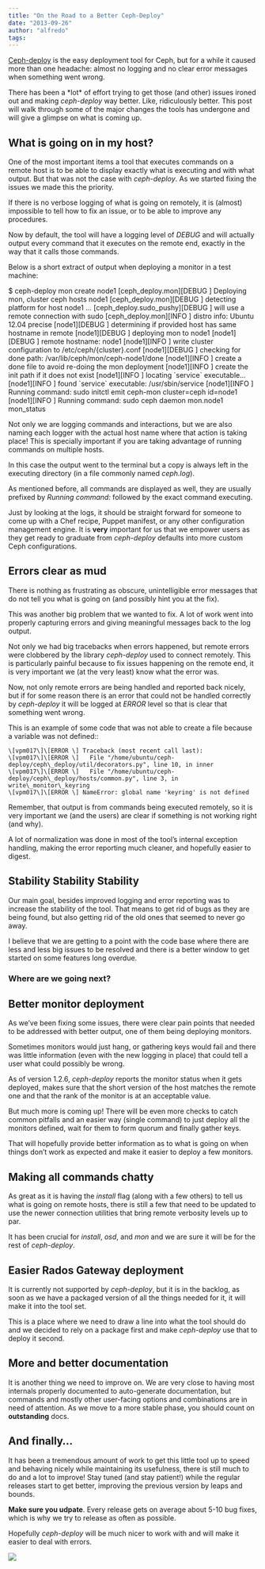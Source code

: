 ```yaml
---
title: "On the Road to a Better Ceph-Deploy"
date: "2013-09-26"
author: "alfredo"
tags: 
---
```


[Ceph-deploy](https://github.com/ceph/ceph-deploy) is the easy deployment tool for Ceph, but for a while it caused more than one headache: almost no logging and no clear error messages when something went wrong.

There has been a \*lot\* of effort trying to get those (and other) issues ironed out and making _ceph-deploy_ way better. Like, ridiculously better. This post will walk through some of the major changes the tools has undergone and will give a glimpse on what is coming up.

## What is going on in my host?

One of the most important items a tool that executes commands on a remote host is to be able to display exactly what is executing and with what output. But that was not the case with _ceph-deploy_. As we started fixing the issues we made this the priority.

If there is no verbose logging of what is going on remotely, it is (almost) impossible to tell how to fix an issue, or to be able to improve any procedures.

Now by default, the tool will have a logging level of _DEBUG_ and will actually output every command that it executes on the remote end, exactly in the way that it calls those commands.

Below is a short extract of output when deploying a monitor in a test machine:

  $ ceph-deploy mon create node1
  \[ceph\_deploy.mon\]\[DEBUG \] Deploying mon, cluster ceph hosts node1
  \[ceph\_deploy.mon\]\[DEBUG \] detecting platform for host node1 ...
  \[ceph\_deploy.sudo\_pushy\]\[DEBUG \] will use a remote connection with sudo
  \[ceph\_deploy.mon\]\[INFO  \] distro info: Ubuntu 12.04 precise
  \[node1\]\[DEBUG \] determining if provided host has same hostname in remote
  \[node1\]\[DEBUG \] deploying mon to node1
  \[node1\]\[DEBUG \] remote hostname: node1
  \[node1\]\[INFO  \] write cluster configuration to /etc/ceph/{cluster}.conf
  \[node1\]\[DEBUG \] checking for done path: /var/lib/ceph/mon/ceph-node1/done
  \[node1\]\[INFO  \] create a done file to avoid re-doing the mon deployment
  \[node1\]\[INFO  \] create the init path if it does not exist
  \[node1\]\[INFO  \] locating \`service\` executable...
  \[node1\]\[INFO  \] found \`service\` executable: /usr/sbin/service
  \[node1\]\[INFO  \] Running command: sudo initctl emit ceph-mon cluster=ceph id=node1
  \[node1\]\[INFO  \] Running command: sudo ceph daemon mon.node1 mon\_status

Not only we are logging commands and interactions, but we are also naming each logger with the actual host name where that action is taking place! This is specially important if you are taking advantage of running commands on multiple hosts.

In this case the output went to the terminal but a copy is always left in the executing directory (in a file commonly named _ceph.log_).

As mentioned before, all commands are displayed as well, they are usually prefixed by _Running command:_ followed by the exact command executing.

Just by looking at the logs, it should be straight forward for someone to come up with a Chef recipe, Puppet manifest, or any other configuration management engine. It is **very** important for us that we empower users as they get ready to graduate from _ceph-deploy_ defaults into more custom Ceph configurations.

## Errors clear as mud

There is nothing as frustrating as obscure, unintelligible error messages that do not tell you what is going on (and possibly hint you at the fix).

This was another big problem that we wanted to fix. A lot of work went into properly capturing errors and giving meaningful messages back to the log output.

Not only we had big tracebacks when errors happened, but remote errors were clobbered by the library _ceph-deploy_ used to connect remotely. This is particularly painful because to fix issues happening on the remote end, it is very important we (at the very least) know what the error was.

Now, not only remote errors are being handled and reported back nicely, but if for some reason there is an error that could not be handled correctly by _ceph-deploy_ it will be logged at _ERROR_ level so that is clear that something went wrong.

This is an example of some code that was not able to create a file because a variable was not defined::

    \[vpm017\]\[ERROR \] Traceback (most recent call last):
    \[vpm017\]\[ERROR \]   File "/home/ubuntu/ceph-deploy/ceph\_deploy/util/decorators.py", line 10, in inner
    \[vpm017\]\[ERROR \]   File "/home/ubuntu/ceph-deploy/ceph\_deploy/hosts/common.py", line 3, in write\_monitor\_keyring
    \[vpm017\]\[ERROR \] NameError: global name 'keyring' is not defined

Remember, that output is from commands being executed remotely, so it is very important we (and the users) are clear if something is not working right (and why).

A lot of normalization was done in most of the tool’s internal exception  
handling, making the error reporting much cleaner, and hopefully easier to digest.

## Stability Stability Stability

Our main goal, besides improved logging and error reporting was to increase the stability of the tool. That means to get rid of bugs as they are being found, but also getting rid of the old ones that seemed to never go away.

I believe that we are getting to a point with the code base where there are less and less big issues to be resolved and there is a better window to get started on some features long overdue.

### Where are we going next?

## Better monitor deployment

As we’ve been fixing some issues, there were clear pain points that needed to be addressed with better output, one of them being deploying monitors.

Sometimes monitors would just hang, or gathering keys would fail and there was little information (even with the new logging in place) that could tell a user what could possibly be wrong.

As of version 1.2.6, _ceph-deploy_ reports the monitor status when it gets deployed, makes sure that the short version of the host matches the remote one and that the rank of the monitor is at an acceptable value.

But much more is coming up! There will be even more checks to catch common pitfalls and an easier way (single command) to just deploy all the monitors defined, wait for them to form quorum and finally gather keys.

That will hopefully provide better information as to what is going on when things don’t work as expected and make it easier to deploy a few monitors.

## Making all commands chatty

As great as it is having the _install_ flag (along with a few others) to tell us what is going on remote hosts, there is still a few that need to be updated to use the newer connection utilities that bring remote verbosity levels up to par.

It has been crucial for _install_, _osd_, and _mon_ and we are sure it will be for the rest of _ceph-deploy_.

## Easier Rados Gateway deployment

It is currently not supported by _ceph-deploy_, but it is in the backlog, as soon as we have a packaged version of all the things needed for it, it will make it into the tool set.

This is a place where we need to draw a line into what the tool should do and we decided to rely on a package first and make _ceph-deploy_ use that to deploy it second.

## More and better documentation

It is another thing we need to improve on. We are very close to having most internals properly documented to auto-generate documentation, but commands and mostly other user-facing options and combinations are in need of attention. As we move to a more stable phase, you should count on **outstanding** docs.

## And finally…

It has been a tremendous amount of work to get this little tool up to speed and behaving nicely while maintaining its usefulness, there is still much to do and a lot to improve! Stay tuned (and stay patient!) while the regular releases start to get better, improving the previous version by leaps and bounds.

**Make sure you udpate**. Every release gets on average about 5-10 bug fixes, which is why we try to release as often as possible.

Hopefully _ceph-deploy_ will be much nicer to work with and will make it easier to deal with errors.

![](http://track.hubspot.com/__ptq.gif?a=268973&k=14&bu=http://ceph.com&r=http://ceph.com/dev-notes/on-the-road-to-a-better-ceph-deploy/&bvt=rss&p=wordpress)
